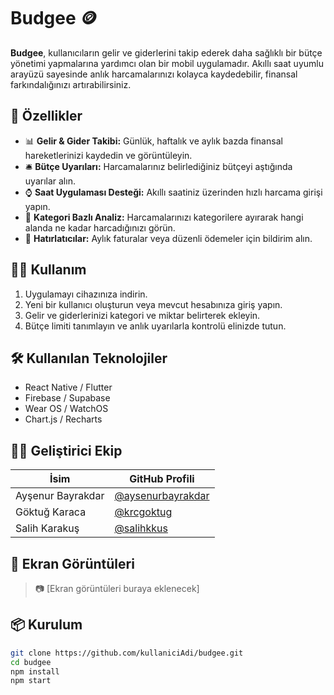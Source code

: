 # Budgee 🪙

**Budgee**, kullanıcıların gelir ve giderlerini takip ederek daha sağlıklı bir bütçe yönetimi yapmalarına yardımcı olan bir mobil uygulamadır. Akıllı saat uyumlu arayüzü sayesinde anlık harcamalarınızı kolayca kaydedebilir, finansal farkındalığınızı artırabilirsiniz.

## 🚀 Özellikler

- 📊 **Gelir & Gider Takibi:** Günlük, haftalık ve aylık bazda finansal hareketlerinizi kaydedin ve görüntüleyin.
- 🛎️ **Bütçe Uyarıları:** Harcamalarınız belirlediğiniz bütçeyi aştığında uyarılar alın.
- ⌚ **Saat Uygulaması Desteği:** Akıllı saatiniz üzerinden hızlı harcama girişi yapın.
- 🎯 **Kategori Bazlı Analiz:** Harcamalarınızı kategorilere ayırarak hangi alanda ne kadar harcadığınızı görün.
- 🔔 **Hatırlatıcılar:** Aylık faturalar veya düzenli ödemeler için bildirim alın.

## 🧑‍💻 Kullanım

1. Uygulamayı cihazınıza indirin.
2. Yeni bir kullanıcı oluşturun veya mevcut hesabınıza giriş yapın.
3. Gelir ve giderlerinizi kategori ve miktar belirterek ekleyin.
4. Bütçe limiti tanımlayın ve anlık uyarılarla kontrolü elinizde tutun.

## 🛠️ Kullanılan Teknolojiler

- React Native / Flutter
- Firebase / Supabase
- Wear OS / WatchOS
- Chart.js / Recharts

## 👨‍💻 Geliştirici Ekip

| İsim | GitHub Profili |
|------|----------------|
| Ayşenur Bayrakdar | [@aysenurbayrakdar](https://github.com/aysenurbayrakdar) |
| Göktuğ Karaca | [@krcgoktug](https://github.com/krcgoktug) |
| Salih Karakuş | [@salihkkus](https://github.com/salihkkus) |


## 📱 Ekran Görüntüleri

> 📷 [Ekran görüntüleri buraya eklenecek]

## 📦 Kurulum

```bash
git clone https://github.com/kullaniciAdi/budgee.git
cd budgee
npm install
npm start
